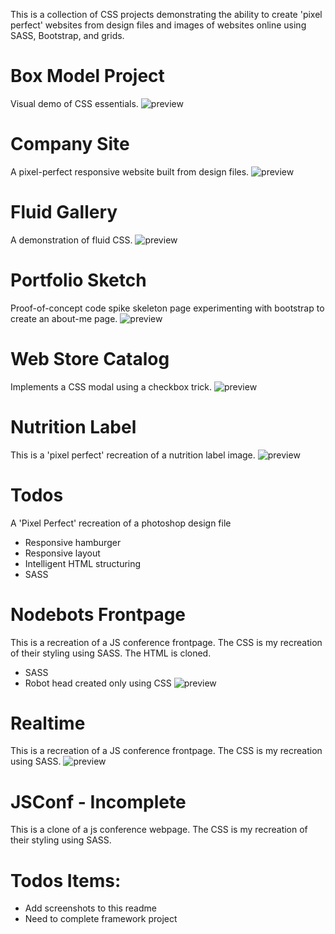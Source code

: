 This is a collection of CSS projects demonstrating the ability to create 'pixel perfect' websites from design files and images of websites online using SASS, Bootstrap, and grids. 

# Box Model Project
Visual demo of CSS essentials.
![preview]()
# Company Site
A pixel-perfect responsive website built from design files.
![preview]()
# Fluid Gallery
A demonstration of fluid CSS.
![preview]()
# Portfolio Sketch
Proof-of-concept code spike skeleton page experimenting with bootstrap to create an about-me page. 
![preview]()
# Web Store Catalog
Implements a CSS modal using a checkbox trick.
![preview]()
# Nutrition Label
This is a 'pixel perfect' recreation of a nutrition label image.
![preview]()
# Todos
A 'Pixel Perfect' recreation of a photoshop design file 
* Responsive hamburger
* Responsive layout
* Intelligent HTML structuring
* SASS
# Nodebots Frontpage
This is a recreation of a JS conference frontpage. The CSS is my recreation of their styling using SASS. The HTML is cloned.
* SASS
* Robot head created only using CSS
![preview]()
# Realtime 
This is a recreation of a JS conference frontpage. The CSS is my recreation using SASS. 
![preview]()
# JSConf - Incomplete
This is a clone of a js conference webpage. The CSS is my recreation of their styling using SASS. 
# Todos Items:
- Add screenshots to this readme 
- Need to complete framework project